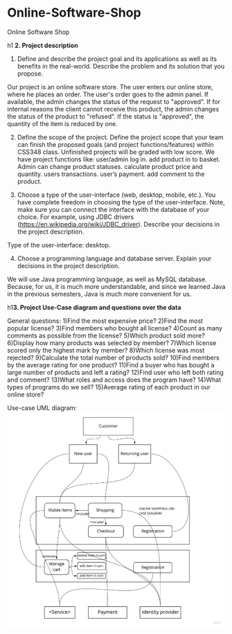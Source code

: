 # Online-Software-Shop
Online Software Shop

h1 **2. Project description**

1) Define and describe the project goal and its applications as well as its benefits in the real-world. Describe the problem and its solution that you propose.

Our project is an online software store. The user enters our online store, where he places an order. The user's order goes to the admin panel. If available, the admin changes the status of the request to "approved". If for internal reasons the client cannot receive this product, the admin changes the status of the product to "refused". If the status is "approved", the quantity of the item is reduced by one.





2) Define the scope of the project. Define the project scope that your team can finish the proposed goals (and project functions/features) within CSS348 class. Unfinished projects will be graded with low score.
We have project functions like:
  user/admin log in.
  add product in to basket.
  Admin can change product statuses.
  calculate product price and quantity.
  users transactions.
  user’s payment.
  add comment to the product.




3) Choose a type of the user-interface (web, desktop, mobile, etc.). You have complete freedom in choosing the type of the user-interface. Note, make sure you can connect the interface with the database of your choice. For example, using JDBC drivers (https://en.wikipedia.org/wiki/JDBC_driver). Describe your decisions in the project description.

Type of the user-interface: desktop.


4) Choose a programming language and database server. Explain your decisions in the project 
description.

We will use Java programming language, as well as MySQL database. Because, for us, it is much more understandable, and since we learned Java in the previous semesters, Java is much more convenient for us.

h1**3. Project Use-Case diagram and questions over the data**

General questions:
1)Find the most expensive price?
2)Find the most popular license?
3)Find members who bought all license?
4)Сount as many comments as possible from the license?
5)Which product sold more?
6)Display how many products was selected by member?
7)Which license scored only the highest mark by member?
8)Which license was most rejected?
9)Сalculate the total number of products sold?
10)Find  members by the average rating for one product?
11)Find a buyer who has bought a large number of products and left a rating?
12)Find user who left both rating and comment?
13)What roles and access does the program have?
14)What types of programs do we sell?
15)Average rating of each product in our online store?

Use-case UML diagram:
![alt text](/UML.jpg)

